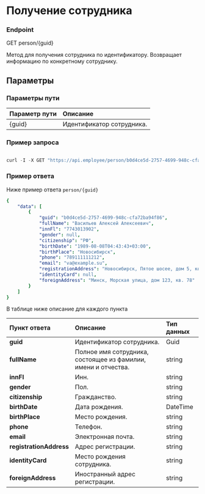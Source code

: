 # Получение сотрудника

### Endpoint

GET person/{guid}

Метод для получения сотрудника по идентификатору.
Возвращает информацию по конкретному сотруднику.

## Параметры

### Параметры пути

| Параметр пути | Описание                  |
|:--|:--------------------------|
| {guid} | Идентификатор сотрудника. |


### Пример запроса

```js

curl -I -X GET "https://api.employee/person/b0d4ce5d-2757-4699-948c-cfa72ba94f86"
```

### Пример ответа

Ниже пример ответа `person/{guid}`

```yaml
{
    "data": [
        {
            "guid": "b0d4ce5d-2757-4699-948c-cfa72ba94f86",
            "fullName": "Васильев Алексей Алексеевич",
            "innFl": "7743013902",
            "gender": null,
            "citizenship": "РФ",
            "birthDate": "1989-08-08T04:43:43+03:00",
            "birthPlace": "Новосибирск",
            "phone": "789111111212",
            "email": "va@example.su",
            "registrationAddress": "Новосибирск, Пятое шосее, дом 5, корпус 1, кв. 89",
            "identityCard": null,
            "foreignAddress": "Минск, Морская улица, дом 123, кв. 78"
        }
    ]
}
```

В таблице ниже описание для каждого пункта

| **Пункт ответа**        | **Описание**                                                   | **Тип данных**    |
|:------------------------|:---------------------------------------------------------------|:------------------|
| **guid**                | Идентификатор сотрудника.                                      | Guid              |
| **fullName**            | Полное имя сотрудника, состоящее из фамилии, имени и отчества. | string            |
| **innFl**               | Инн.                                                           | string            |
| **gender**              | Пол.                                                           | string            |
| **citizenship**         | Гражданство.                                                   | string            |
| **birthDate**           | Дата рождения.                                                 | DateTime          |
| **birthPlace**          | Место рождения.                                                | string            |
| **phone**               | Телефон.                                                       | string            |
| **email**               | Электронная почта.                                             | string            |
| **registrationAddress** | Адрес регистрации.                                             | string            |
| **identityCard**        | Место рождения сотрудника.                                     | string            |
| **foreignAddress**      | Иностранный адрес регистрации.                                 | string            |


